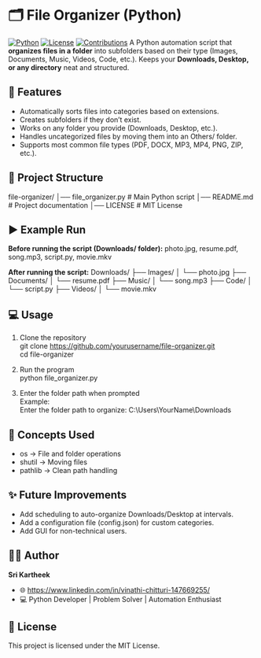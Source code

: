 # 🗂️ File Organizer (Python)
[![Python](https://img.shields.io/badge/Python-3.8%2B-blue.svg)](https://www.python.org/)
[![License](https://img.shields.io/badge/License-MIT-green.svg)](LICENSE)
[![Contributions](https://img.shields.io/badge/Contributions-Welcome-orange.svg)](https://github.com/yourusername/file-organizer/issues)
A Python automation script that **organizes files in a folder** into subfolders based on their type (Images, Documents, Music, Videos, Code, etc.). Keeps your **Downloads, Desktop, or any directory** neat and structured.

## 🚀 Features
- Automatically sorts files into categories based on extensions.
- Creates subfolders if they don’t exist.
- Works on any folder you provide (Downloads, Desktop, etc.).
- Handles uncategorized files by moving them into an Others/ folder.
- Supports most common file types (PDF, DOCX, MP3, MP4, PNG, ZIP, etc.).

## 📂 Project Structure
file-organizer/
│── file_organizer.py   # Main Python script
│── README.md           # Project documentation
│── LICENSE             # MIT License

## ▶️ Example Run
**Before running the script (Downloads/ folder):**
photo.jpg, resume.pdf, song.mp3, script.py, movie.mkv

**After running the script:**
Downloads/
├── Images/
│   └── photo.jpg
├── Documents/
│   └── resume.pdf
├── Music/
│   └── song.mp3
├── Code/
│   └── script.py
├── Videos/
│   └── movie.mkv

## 💻 Usage
1. Clone the repository  
git clone https://github.com/yourusername/file-organizer.git  
cd file-organizer  

2. Run the program  
python file_organizer.py  

3. Enter the folder path when prompted  
Example:  
Enter the folder path to organize: C:\Users\YourName\Downloads  

## 📘 Concepts Used
- os → File and folder operations
- shutil → Moving files
- pathlib → Clean path handling

## ✨ Future Improvements
- Add scheduling to auto-organize Downloads/Desktop at intervals.
- Add a configuration file (config.json) for custom categories.
- Add GUI for non-technical users.

## 👨‍💻 Author
**Sri Kartheek**  
- 🌐 https://www.linkedin.com/in/vinathi-chitturi-147669255/  
- 💻 Python Developer | Problem Solver | Automation Enthusiast  

## 📜 License
This project is licensed under the MIT License.
